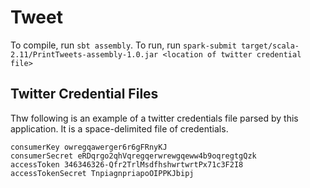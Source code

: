 # Tweet

To compile, run `sbt assembly`. To run, run `spark-submit target/scala-2.11/PrintTweets-assembly-1.0.jar <location of twitter credential file>`

## Twitter Credential Files

Thw following is an example of a twitter credentials file parsed by this application. It is a space-delimited file of credentials.
```
consumerKey owregqawerger6r6gFRnyKJ
consumerSecret eRDqrgo2qhVqregqerwrewgqeww4b9oqregtgQzk
accessToken 346346326-Qfr2TrlMsdfhshwrtwrtPx71c3F2I8
accessTokenSecret TnpiagnpriapoOIPPKJbipj
```